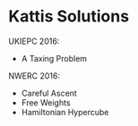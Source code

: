 # Kattis Solutions

UKIEPC 2016:

* A Taxing Problem

NWERC 2016:

* Careful Ascent
* Free Weights
* Hamiltonian Hypercube 